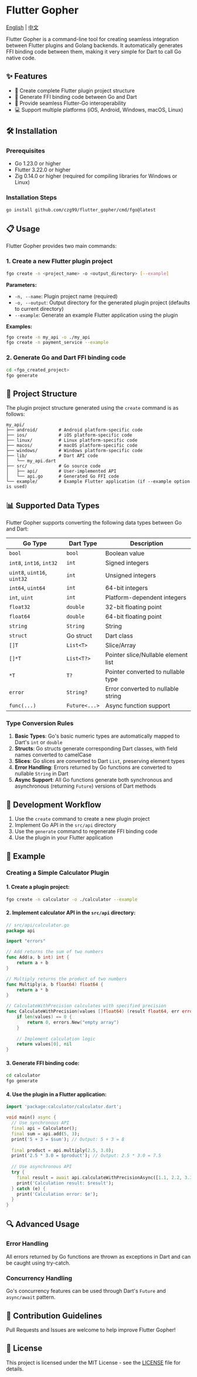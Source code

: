 # Flutter Gopher

[English](https://github.com/czg99/flutter_gopher/blob/main/README.md) | [中文](https://github.com/czg99/flutter_gopher/blob/main/README_zh.md)

Flutter Gopher is a command-line tool for creating seamless integration between Flutter plugins and Golang backends. It automatically generates FFI binding code between them, making it very simple for Dart to call Go native code.

## ✨ Features

- 🔄 Create complete Flutter plugin project structure
- 🔌 Generate FFI binding code between Go and Dart
- 🚀 Provide seamless Flutter-Go interoperability
- 💻 Support multiple platforms (iOS, Android, Windows, macOS, Linux)

## 🛠️ Installation

### Prerequisites

- Go 1.23.0 or higher
- Flutter 3.22.0 or higher
- Zig 0.14.0 or higher (required for compiling libraries for Windows or Linux)

### Installation Steps

```bash
go install github.com/czg99/flutter_gopher/cmd/fgo@latest
```

## 📋 Usage

Flutter Gopher provides two main commands:

### 1. Create a new Flutter plugin project

```bash
fgo create -n <project_name> -o <output_directory> [--example]
```

**Parameters:**
- `-n, --name`: Plugin project name (required)
- `-o, --output`: Output directory for the generated plugin project (defaults to current directory)
- `--example`: Generate an example Flutter application using the plugin

**Examples:**
```bash
fgo create -n my_api -o ./my_api
fgo create -n payment_service --example
```

### 2. Generate Go and Dart FFI binding code

```bash
cd <fgo_created_project>
fgo generate
```

## 📁 Project Structure

The plugin project structure generated using the `create` command is as follows:

```
my_api/
├── android/        # Android platform-specific code
├── ios/            # iOS platform-specific code
├── linux/          # Linux platform-specific code
├── macos/          # macOS platform-specific code
├── windows/        # Windows platform-specific code
├── lib/            # Dart API code
│   └── my_api.dart
├── src/            # Go source code
│   ├── api/        # User-implemented API
│   └── api.go      # Generated Go FFI code
└── example/        # Example Flutter application (if --example option is used)
```

## 📊 Supported Data Types

Flutter Gopher supports converting the following data types between Go and Dart:

| Go Type | Dart Type | Description |
|---------|-----------|-------------|
| `bool` | `bool` | Boolean value |
| `int8`, `int16`, `int32` | `int` | Signed integers |
| `uint8`, `uint16`, `uint32` | `int` | Unsigned integers |
| `int64`, `uint64` | `int` | 64-bit integers |
| `int`, `uint` | `int` | Platform-dependent integers |
| `float32` | `double` | 32-bit floating point |
| `float64` | `double` | 64-bit floating point |
| `string` | `String` | String |
| `struct` | Go struct | Dart class |
| `[]T` | `List<T>` | Slice/Array |
| `[]*T` | `List<T?>` | Pointer slice/Nullable element list |
| `*T` | `T?` | Pointer converted to nullable type |
| `error` | `String?` | Error converted to nullable string |
| `func(...)` | `Future<...>` | Async function support |

### Type Conversion Rules

1. **Basic Types**: Go's basic numeric types are automatically mapped to Dart's `int` or `double`
2. **Structs**: Go structs generate corresponding Dart classes, with field names converted to camelCase
3. **Slices**: Go slices are converted to Dart `List`, preserving element types
4. **Error Handling**: Errors returned by Go functions are converted to nullable `String` in Dart
5. **Async Support**: All Go functions generate both synchronous and asynchronous (returning `Future`) versions of Dart methods

## 🔄 Development Workflow

1. Use the `create` command to create a new plugin project
2. Implement Go API in the `src/api` directory
3. Use the `generate` command to regenerate FFI binding code
4. Use the plugin in your Flutter application

## 🌟 Example

### Creating a Simple Calculator Plugin

#### 1. Create a plugin project:

```bash
fgo create -n calculator -o ./calculator --example
```

#### 2. Implement calculator API in the `src/api` directory:

```go
// src/api/calculator.go
package api

import "errors"

// Add returns the sum of two numbers
func Add(a, b int) int {
    return a + b
}

// Multiply returns the product of two numbers
func Multiply(a, b float64) float64 {
    return a * b
}

// CalculateWithPrecision calculates with specified precision
func CalculateWithPrecision(values []float64) (result float64, err error) {
    if len(values) == 0 {
        return 0, errors.New("empty array")
    }
    
    // Implement calculation logic
    return values[0], nil
}
```

#### 3. Generate FFI binding code:

```bash
cd calculator
fgo generate
```

#### 4. Use the plugin in a Flutter application:

```dart
import 'package:calculator/calculator.dart';

void main() async {
  // Use synchronous API
  final api = Calculator();
  final sum = api.add(5, 3);
  print('5 + 3 = $sum'); // Output: 5 + 3 = 8
  
  final product = api.multiply(2.5, 3.0);
  print('2.5 * 3.0 = $product'); // Output: 2.5 * 3.0 = 7.5
  
  // Use asynchronous API
  try {
    final result = await api.calculateWithPrecisionAsync([1.1, 2.2, 3.3]);
    print('Calculation result: $result');
  } catch (e) {
    print('Calculation error: $e');
  }
}
```

## 🔍 Advanced Usage

### Error Handling

All errors returned by Go functions are thrown as exceptions in Dart and can be caught using try-catch.

### Concurrency Handling

Go's concurrency features can be used through Dart's `Future` and `async/await` pattern.

## 📝 Contribution Guidelines

Pull Requests and Issues are welcome to help improve Flutter Gopher!

## 📄 License

This project is licensed under the MIT License - see the [LICENSE](LICENSE) file for details.